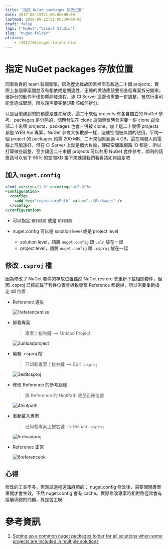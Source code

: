 ```yaml
---
title: "指定 NuGet packages 存放位置"
date: 2017-06-15T21:00:00+08:00
lastmod: 2018-09-22T21:00:39+08:00
draft: false
tags: ["NuGet","Visual Studio"]
slug: "nuget-folder"
aliases:
    - /2017/06/nuget-folder.html
---
```

# 指定 NuGet packages 存放位置
同事負責的 team 有個專案，因為歷史緣故因素裡面有超過二十個 projects，實際上各個專案間並沒有相依或是關連性，正確的做法應該要把各個專案拆分開來，但拆分的動作不僅影響開發流程，連 CI Server 這邊也需要一併調整，冒然行事可能會造成問題，所以還需要完整規劃該如何拆分。

只是目前遇到的問題還是要先解決，這二十來個 projects 有各自獨立的 NuGet 參考，packages 是分開的，問題發生在 clone 這個專案時會需要一併 clone 這全部二十來個 projects，packages 也會一併被 clone，加上這二十幾個 projects 都是 WEB Api 專案，NuGet 參考大多數都一樣，造成空間被無謂的佔用，平均一個 project 的 packages 約需 200 MB，二十來個就超過 4 GB，這在開發人員電腦上可能還好，但在 CI Server 上就是個大負擔，硬碟空間跟網路 IO 都是，所以打算做些調整，至少讓這二十來個 projects 可以共用 NuGet 套件參考，順利的話應該可以省下 95% 的空間XD 接下來就讓我們看看該如何設定吧

## 加入 `nuget.config`

```xml
<?xml version="1.0" encoding="utf-8"?>
<configuration>  
  <config>
    <add key="repositoryPath" value="..\Packages" />
  </config>
</configuration>
```
*   可以指定 `絕對路徑` 或是 `相對路徑`
*   nuget.config 可以是 solution level 或是 project level

    *   solution level，請將 `nuget.config` 跟 `.sln` 放在一起
    *   project level，請將 `nuget.config` 跟 `.csproj` 放在一起



## 修改 `.csproj` 檔

因為修改了 NuGet 套件的存放位置雖然 NuGet restore 會重新下載相關套件，但因 .csproj 已經紀錄了套件位置會導致專案 Reference 都跑掉，所以需要重新指定 dll 位置

*   Reference 遺失

    ![1referencemiss](https://user-images.githubusercontent.com/3851540/27176097-de88a98e-51f3-11e7-8742-74bec5f93fc5.png)

* 卸載專案

    > 專案上按右鍵 --> Unload Project

    ![2unloadproject](https://user-images.githubusercontent.com/3851540/27176099-deaae166-51f3-11e7-8894-a3ade743ec32.png)

*   編輯 .csproj 檔

    > 已卸載專案上按右鍵 --> Edit `.csproj`

    ![3editcsproj](https://user-images.githubusercontent.com/3851540/27176100-deaf4ec2-51f3-11e7-960f-e20882e76c9d.png)

*   修改 Reference 的參考路徑

    > 將 Reference 的 HintPath 改至正確位置

    ![4hintpath](https://user-images.githubusercontent.com/3851540/27176101-deb6f672-51f3-11e7-8073-518274783b4e.png)

*   重新載入專案

    > 已卸載專案上按右鍵 --> Reload `.csproj`

    ![5reloadproj](https://user-images.githubusercontent.com/3851540/27176096-de880d6c-51f3-11e7-8775-0aa6b24da29a.png)

*   Reference 正常

    ![6referenceok](https://user-images.githubusercontent.com/3851540/27176098-de897314-51f3-11e7-86c7-5fdbd688dc91.png)

## 心得

修改的工並不多，但測試過程還滿麻煩的： nuget.config 修改後，需要關閉專案重開才會生效，不然 nuget.config 會有 cache。實際修改專案時相對路徑常會有階層填錯的問題，算是苦工呀

# 參考資訊

1.  [Setting up a common nuget packages folder for all solutions when some projects are included in multiple solutions](https://stackoverflow.com/questions/18376313/setting-up-a-common-nuget-packages-folder-for-all-solutions-when-some-projects-a)
